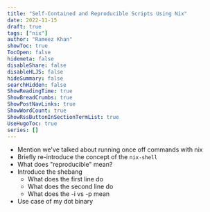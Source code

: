 ```yaml
---
title: "Self-Contained and Reproducible Scripts Using Nix"
date: 2022-11-15
draft: true
tags: ["nix"]
author: "Rameez Khan"
showToc: true
TocOpen: false
hidemeta: false
disableShare: false
disableHLJS: false
hideSummary: false
searchHidden: false
ShowReadingTime: true
ShowBreadCrumbs: true
ShowPostNavLinks: true
ShowWordCount: true
ShowRssButtonInSectionTermList: true
UseHugoToc: true
series: []
---
```



- Mention we've talked about running once off commands with nix
- Briefly re-introduce the concept of the `nix-shell`
- What does "reproducible" mean?
- Introduce the shebang
  - What does the first line do
  - What does the second line do
  - What does the -i vs -p mean
- Use case of my dot binary
